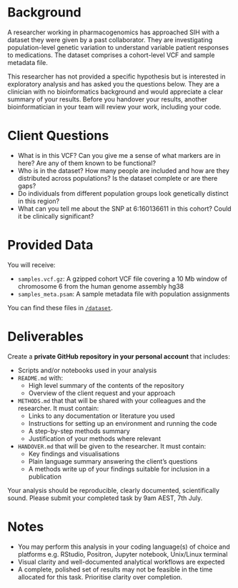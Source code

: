 
# Background 

A researcher working in pharmacogenomics has approached SIH with a dataset they were given by a past collaborator. They are investigating population-level genetic variation to understand variable patient responses to medications. The dataset comprises a cohort-level VCF and sample metadata file.  

This researcher has not provided a specific hypothesis but is interested in exploratory analysis and has asked you the questions below. They are a clinician with no bioinformatics background and would appreciate a clear summary of your results. Before you handover your results, another bioinformatician in your team will review your work, including your code.  

# Client Questions 

- What is in this VCF? Can you give me a sense of what markers are in here? Are any of them known to be functional?  
- Who is in the dataset? How many people are included and how are they distributed across populations? Is the dataset complete or are there gaps?  
- Do individuals from different population groups look genetically distinct in this region?  
- What can you tell me about the SNP at 6:160136611 in this cohort?  Could it be clinically significant?   

# Provided Data 

You will receive: 

- `samples.vcf.gz`: A gzipped cohort VCF file covering a 10 Mb window of chromosome 6 from the human genome assembly hg38  
- `samples_meta.psam`: A sample metadata file with population assignments 

You can find these files in [`/dataset`](https://github.com/Sydney-Informatics-Hub/bioinformatics-coding-task/tree/main/dataset).

# Deliverables 

Create a **private GitHub repository in your personal account** that includes: 

- Scripts and/or notebooks used in your analysis
- `README.md` with: 
  - High level summary of the contents of the repository
  - Overview of the client request and your approach 
- `METHODS.md` that that will be shared with your colleagues and the researcher. It must contain: 
  - Links to any documentation or literature you used
  - Instructions for setting up an environment and running the code
  - A step-by-step methods summary
  - Justification of your methods where relevant 
- `HANDOVER.md` that will be given to the researcher. It must contain:
  - Key findings and visualisations
  - Plain language summary answering the client’s questions
  - A methods write up of your findings suitable for inclusion in a publication  

Your analysis should be reproducible, clearly documented, scientifically sound. Please submit your completed task by 9am AEST, 7th July. 

# Notes 

- You may perform this analysis in your coding language(s) of choice and platforms e.g. RStudio, Positron, Jupyter notebook, Unix/Linux terminal  
- Visual clarity and well-documented analytical workflows are expected
- A complete, polished set of results may not be feasible in the time allocated for this task. Prioritise clarity over completion. 
 
